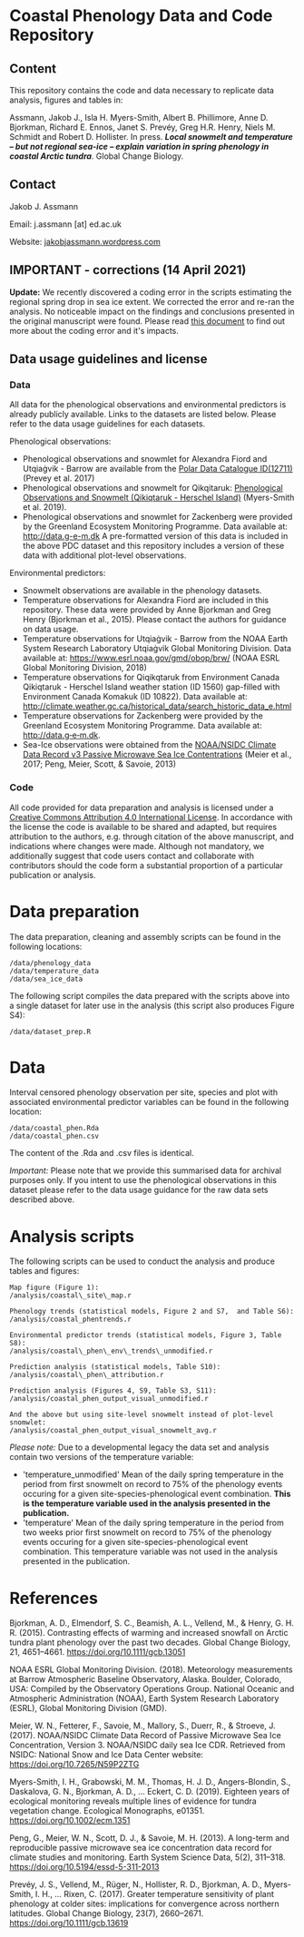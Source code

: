 # Coastal Phenology Data and Code Repository

## Content
This repository contains the code and data necessary to replicate data analysis, figures and tables in:

Assmann, Jakob J., Isla H. Myers-Smith, Albert B. Phillimore, Anne D. Bjorkman, Richard E. Ennos, Janet S. Prevéy, Greg H.R. Henry, Niels M. Schmidt and Robert D. Hollister. In press. ***Local snowmelt and temperature – but not regional sea-ice – explain variation in spring phenology in coastal Arctic tundra***. Global Change Biology.

## Contact
Jakob J. Assmann 

Email: j.assmann [at] ed.ac.uk

Website: [jakobjassmann.wordpress.com](https://jakobjassmann.wordpress.com/)

## IMPORTANT - corrections (14 April 2021)

**Update:** We recently discovered a coding error in the scripts estimating the regional spring drop in sea ice extent. We corrected the error and re-ran the analysis. No noticeable impact on the findings and conclusions presented in the original manuscript were found. Please read [this document](corrections.md) to find out more about the coding error and it's impacts. 

## Data usage guidelines and license 
### Data
All data for the phenological observations and environmental predictors is already publicly available. Links to the datasets are listed below. Please refer to the data usage guidelines for each datasets.

Phenological observations:
- Phenological observations and snowmlet for Alexandra Fiord and Utqiaġvik - Barrow are available from the [Polar Data Catalogue ID(12711)](www.polardata.ca/pdcsearch/PDCSearchDOI.jsp?doi_id=12722) (Prevey et al. 2017)
- Phenological observations and snowmelt for Qikqitaruk: [Phenological Observations and Snowmelt (Qikiqtaruk - Herschel Island)](https://github.com/ShrubHub/QikiqtarukHub/blob/master/data/qhi_phen_with_before_2017.csv) (Myers-Smith et al. 2019).
- Phenological observations and snowmlet for Zackenberg were provided by the Greenland Ecosystem Monitoring Programme. Data available at: http://data.g-e-m.dk A pre-formatted version of this data is included in the above PDC dataset and this repository includes a version of these data with additional plot-level observations.

Environmental predictors:
- Snowmelt observations are available in the phenology  datasets.
- Temperature observations for Alexandra Fiord are included in this repository. These data were provided by Anne Bjorkman and Greg Henry (Bjorkman et al., 2015). Please contact the authors for guidance on data usage.
- Temperature observations for Utqiaġvik - Barrow from the NOAA Earth System Research Laboratory Utqiaġvik Global Monitoring Division. Data available at: https://www.esrl.noaa.gov/gmd/obop/brw/ (NOAA ESRL Global Monitoring Division, 2018)
- Temperature observations for Qiqikqtaruk from Environment Canada Qikiqtaruk - Herschel Island weather station (ID 1560) gap-filled with Environment Canada Komakuk (ID 10822). Data available at:
http://climate.weather.gc.ca/historical_data/search_historic_data_e.html
- Temperature observations for Zackenberg were provided by the Greenland Ecosystem Monitoring Programme. Data available at: http://data.g‐e‐m.dk.
- Sea-Ice observations were obtained from the [NOAA/NSIDC Climate Data Record v3 Passive Microwave Sea Ice Contentrations](https://nsidc.org/data/G02202) (Meier et al., 2017; Peng, Meier, Scott, & Savoie, 2013)

### Code
All code provided for data preparation and analysis is licensed under a [Creative Commons Attribution 4.0 International License](http://creativecommons.org/licenses/by/4.0/). In accordance with the license the code is available to be shared and adapted, but requires attribution to the authors, e.g. through citation of the above manuscript, and indications where changes were made. Although not mandatory, we additionally suggest that code users contact and collaborate with contributors should the code form a substantial proportion of a particular publication or analysis.

# Data preparation
The data preparation, cleaning and assembly scripts can be found in the following locations:
```
/data/phenology_data
/data/temperature_data
/data/sea_ice_data
```
The following script compiles the data prepared with the scripts above into a single dataset for later use in the analysis (this script also produces Figure S4):
```
/data/dataset_prep.R
```

# Data 
Interval censored phenology observation per site, species and plot with associated environmental predictor variables can be found in the following location:
```
/data/coastal_phen.Rda
/data/coastal_phen.csv
```
The content of the .Rda and .csv files is identical.

*Important:* Please note that we provide this summarised data for archival purposes only. If you intent to use the phenological observations in this dataset please refer to the data usage guidance for the raw data sets described above. 

# Analysis scripts
The following scripts can be used to conduct the analysis and produce tables and figures:
```
Map figure (Figure 1):
/analysis/coastal\_site\_map.r

Phenology trends (statistical models, Figure 2 and S7,  and Table S6):
/analysis/coastal_phentrends.r

Environmental predictor trends (statistical models, Figure 3, Table S8):
/analysis/coastal\_phen\_env\_trends\_unmodified.r

Prediction analysis (statistical models, Table S10):
/analysis/coastal\_phen\_attribution.r

Prediction analysis (Figures 4, S9, Table S3, S11):
/analysis/coastal_phen_output_visual_unmodified.r		

And the above but using site-level snowmelt instead of plot-level snomwlet:
/analysis/coastal_phen_output_visual_snowmelt_avg.r	
```
*Please note:* Due to a developmental legacy the data set and analysis contain two versions of the temperature variable:
- 'temperature_unmodified' Mean of the daily spring temperature in the period from first snowmelt on record to 75% of the phenology events occuring for a given site-species-phenological event combination. **This is the temperature variable used in the analysis presented in the publication.**
- 'temperature' Mean of the daily spring temperature in the period from two weeks prior first snowmelt on record to 75% of the phenology events occuring for a given site-species-phenological event combination. This temperature variable was not used in the analysis presented in the publication.

# References
Bjorkman, A. D., Elmendorf, S. C., Beamish, A. L., Vellend, M., & Henry, G. H. R. (2015). Contrasting effects of warming and increased snowfall on Arctic tundra plant phenology over the past two decades. Global Change Biology, 21, 4651–4661. https://doi.org/10.1111/gcb.13051

NOAA ESRL Global Monitoring Division. (2018). Meteorology measurements at Barrow Atmospheric Baseline Observatory,  Alaska. Boulder, Colorado, USA: Compiled by the Observatory Operations Group. National Oceanic and Atmospheric Administration (NOAA), Earth System Research Laboratory  (ESRL), Global Monitoring Division (GMD).

Meier, W. N., Fetterer, F., Savoie, M., Mallory, S., Duerr, R., & Stroeve, J. (2017). NOAA/NSIDC Climate Data Record of Passive 
Microwave Sea Ice Concentration, Version 3. NOAA/NSIDC daily sea Ice CDR. Retrieved from NSIDC: National Snow and Ice Data Center website: https://doi.org/10.7265/N59P2ZTG

Myers-Smith, I. H., Grabowski, M. M., Thomas, H. J. D., Angers-Blondin, S., Daskalova, G. N., Bjorkman, A. D., … Eckert, C. D. (2019). Eighteen years of ecological monitoring reveals multiple lines of evidence for tundra vegetation change. Ecological Monographs, e01351. https://doi.org/10.1002/ecm.1351

Peng, G., Meier, W. N., Scott, D. J., & Savoie, M. H. (2013). A long-term and reproducible passive microwave sea ice concentration data record for climate studies and monitoring. Earth System Science Data, 5(2), 311–318. https://doi.org/10.5194/essd-5-311-2013

Prevéy, J. S., Vellend, M., Rüger, N., Hollister, R. D., Bjorkman, A. D., Myers-Smith, I. H., … Rixen, C. (2017). Greater temperature sensitivity of plant phenology at colder sites: implications for convergence across northern latitudes. Global Change Biology, 23(7), 2660–2671. https://doi.org/10.1111/gcb.13619

